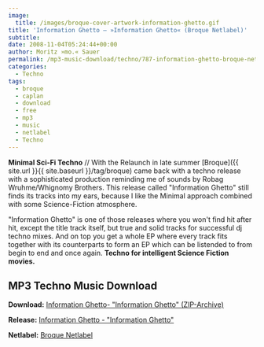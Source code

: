 ```yaml
---
image:
  title: /images/broque-cover-artwork-information-ghetto.gif
title: 'Information Ghetto – »Information Ghetto« (Broque Netlabel)'
subtitle: 
date: 2008-11-04T05:24:44+00:00
author: Moritz »mo.« Sauer
permalink: /mp3-music-download/techno/787-information-ghetto-broque-netlabel
categories:
  - Techno
tags:
  - broque
  - caplan
  - download
  - free
  - mp3
  - music
  - netlabel
  - Techno
---
```

**Minimal Sci-Fi Techno** // With the Relaunch in late summer [Broque]({{ site.url }}{{ site.baseurl }}/tag/broque) came back with a techno release with a sophisticated production reminding me of sounds by Robag Wruhme/Whignomy Brothers. This release called "Information Ghetto" still finds its tracks into my ears, because I like the Minimal approach combined with some Science-Fiction atmosphere.

<!--more-->

"Information Ghetto" is one of those releases where you won't find hit after hit, except the title track itself, but true and solid tracks for successful dj techno mixes. And on top you get a whole EP where every track fits together with its counterparts to form an EP which can be listended to from begin to end and once again. **Techno for intelligent Science Fiction movies.**

## MP3 Techno Music Download

**Download:** <a href="http://web0.pv220.ncsrv.de/music/brq44_information_ghetto-information_ghetto_ep/brq44_information_ghetto-information_ghetto_ep.zip" target="_blank">Information Ghetto- "Information Ghetto" (ZIP-Archive)</a>
  
**Release:** <a href="http://www.broque.de/label/en/release/mp3-download-en/49-clapan-information-ghetto-ep-broque-044" target="_blank">Information Ghetto - "Information Ghetto"</a>
  
**Netlabel:** <a href="http://broque.de" target="_blank">Broque Netlabel</a>